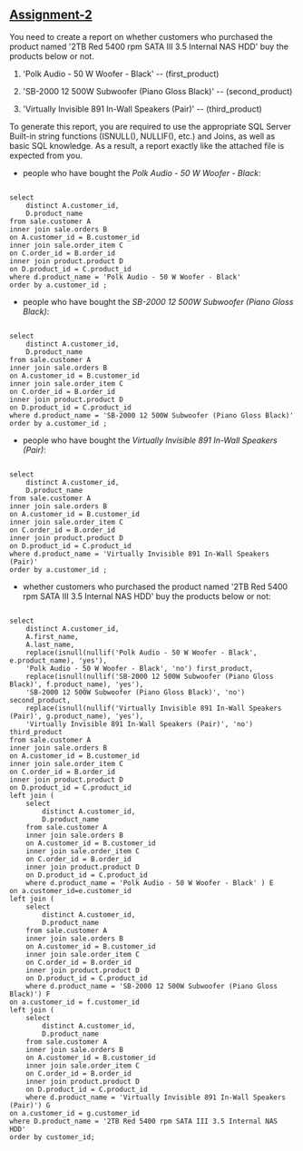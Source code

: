 ## <a href=https://github.com/iremben/SQL-Assignments-Exercises/blob/main/Assignment-2/assignment2.sql>Assignment-2</a>

You need to create a report on whether customers who purchased the product named '2TB Red 5400 rpm SATA III 3.5 Internal NAS HDD' buy the products below or not.



1. 'Polk Audio - 50 W Woofer - Black' -- (first_product)

2. 'SB-2000 12 500W Subwoofer (Piano Gloss Black)' -- (second_product)

3. 'Virtually Invisible 891 In-Wall Speakers (Pair)' -- (third_product)



To generate this report, you are required to use the appropriate SQL Server Built-in string functions (ISNULL(), NULLIF(), etc.) and Joins, as well as basic SQL knowledge. As a result, a report exactly like the attached file is expected from you.

* people who have bought the *Polk Audio - 50 W Woofer - Black*:


<pre><code>
select 
	distinct A.customer_id,
	D.product_name
from sale.customer A
inner join sale.orders B 
on A.customer_id = B.customer_id
inner join sale.order_item C 
on C.order_id = B.order_id
inner join product.product D 
on D.product_id = C.product_id
where d.product_name = 'Polk Audio - 50 W Woofer - Black'
order by a.customer_id ;
</code></pre>



* people who have bought the *SB-2000 12 500W Subwoofer (Piano Gloss Black)*:


<pre><code>
select 
	distinct A.customer_id,
	D.product_name
from sale.customer A
inner join sale.orders B 
on A.customer_id = B.customer_id
inner join sale.order_item C 
on C.order_id = B.order_id
inner join product.product D 
on D.product_id = C.product_id
where d.product_name = 'SB-2000 12 500W Subwoofer (Piano Gloss Black)'
order by a.customer_id ;
</code></pre>


* people who have bought the *Virtually Invisible 891 In-Wall Speakers (Pair)*:


<pre><code>
select 
	distinct A.customer_id,
	D.product_name
from sale.customer A
inner join sale.orders B 
on A.customer_id = B.customer_id
inner join sale.order_item C 
on C.order_id = B.order_id
inner join product.product D 
on D.product_id = C.product_id
where d.product_name = 'Virtually Invisible 891 In-Wall Speakers (Pair)'
order by a.customer_id ;
</code></pre>

* whether customers who purchased the product named '2TB Red 5400 rpm SATA III 3.5 Internal NAS HDD' buy the products below or not:
<pre><code>
select 
	distinct A.customer_id, 
	A.first_name, 
	A.last_name,
	replace(isnull(nullif('Polk Audio - 50 W Woofer - Black', e.product_name), 'yes'), 
	'Polk Audio - 50 W Woofer - Black', 'no') first_product,
	replace(isnull(nullif('SB-2000 12 500W Subwoofer (Piano Gloss Black)', f.product_name), 'yes'), 
	'SB-2000 12 500W Subwoofer (Piano Gloss Black)', 'no') second_product,
	replace(isnull(nullif('Virtually Invisible 891 In-Wall Speakers (Pair)', g.product_name), 'yes'), 
	'Virtually Invisible 891 In-Wall Speakers (Pair)', 'no') third_product
from sale.customer A
inner join sale.orders B 
on A.customer_id = B.customer_id
inner join sale.order_item C 
on C.order_id = B.order_id
inner join product.product D 
on D.product_id = C.product_id
left join (
	select 
		distinct A.customer_id,
		D.product_name
	from sale.customer A
	inner join sale.orders B 
	on A.customer_id = B.customer_id
	inner join sale.order_item C 
	on C.order_id = B.order_id
	inner join product.product D 
	on D.product_id = C.product_id
	where d.product_name = 'Polk Audio - 50 W Woofer - Black' ) E
on a.customer_id=e.customer_id
left join (
	select 
		distinct A.customer_id,
		D.product_name
	from sale.customer A
	inner join sale.orders B 
	on A.customer_id = B.customer_id
	inner join sale.order_item C 
	on C.order_id = B.order_id
	inner join product.product D 
	on D.product_id = C.product_id
	where d.product_name = 'SB-2000 12 500W Subwoofer (Piano Gloss Black)') F
on a.customer_id = f.customer_id
left join (
	select 
		distinct A.customer_id,
		D.product_name
	from sale.customer A
	inner join sale.orders B 
	on A.customer_id = B.customer_id
	inner join sale.order_item C 
	on C.order_id = B.order_id
	inner join product.product D 
	on D.product_id = C.product_id
	where d.product_name = 'Virtually Invisible 891 In-Wall Speakers (Pair)') G
on a.customer_id = g.customer_id
where D.product_name = '2TB Red 5400 rpm SATA III 3.5 Internal NAS HDD'
order by customer_id;
</code></pre>

